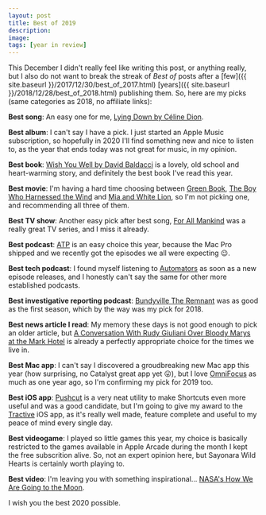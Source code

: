 ```yaml
---
layout: post
title: Best of 2019
description:
image:
tags: [year in review]
---
```

This December I didn't really feel like writing this post, or anything really, but I also do not want to break the streak of *Best of* posts after a [few]({{ site.baseurl }}/2017/12/30/best_of_2017.html) [years]({{ site.baseurl }}/2018/12/28/best_of_2018.html) publishing them. So, here are my picks (same categories as 2018, no affiliate links):

**Best song**: An easy one for me, [Lying Down by Céline Dion](https://music.apple.com/it/album/lying-down/1479480850?i=1479480854).

**Best album**: I can't say I have a pick. I just started an Apple Music subscription, so hopefully in 2020 I'll find something new and nice to listen to, as the year that ends today was not great for music, in my opinion.

**Best book**: [Wish You Well by David Baldacci](https://books.apple.com/it/book/wish-you-well/id787565354) is a lovely, old school and heart-warming story, and definitely the best book I've read this year.

**Best movie**: I'm having a hard time choosing between [Green Book](https://www.imdb.com/title/tt6966692/?ref_=rt_li_tt), [The Boy Who Harnessed the Wind](https://www.imdb.com/title/tt7533152/?ref_=rt_li_tt) and [Mia and White Lion](https://www.imdb.com/title/tt4844148/?ref_=rt_li_tt), so I'm not picking one, and recommending all three of them.

**Best TV show**: Another easy pick after best song, [For All Mankind](https://www.imdb.com/title/tt7772588/?ref_=fn_al_tt_1) was a really great TV series, and I miss it already.

**Best podcast**: [ATP](https://atp.fm) is an easy choice this year, because the Mac Pro shipped and we recently got the episodes we all were expecting 😉.

**Best tech podcast**: I found myself listening to [Automators](https://www.relay.fm/automators) as soon as a new episode releases, and I honestly can't say the same for other more established podcasts.

**Best investigative reporting podcast**: [Bundyville The Remnant](https://www.opb.org/news/article/bundyville-occupation-podcast/) was as good as the first season, which by the way was my pick for 2018.

**Best news article I read**: My memory these days is not good enough to pick an older article, but [A Conversation With Rudy Giuliani Over Bloody Marys at the Mark Hotel](http://nymag.com/intelligencer/2019/12/a-conversation-with-rudy-giuliani-over-bloody-marys.html) is already a perfectly appropriate choice for the times we live in.

**Best Mac app**: I can't say I discovered a groudbreaking new Mac app this year (how surprising, no Catalyst great app yet 😛), but I love [OmniFocus](https://www.omnigroup.com/omnifocus/) as much as one year ago, so I'm confirming my pick for 2019 too.

**Best iOS app**: [Pushcut](https://www.pushcut.io) is a very neat utility to make Shortcuts even more useful and was a good candidate, but I'm going to give my award to the [Tractive](https://tractive.com) iOS app, as it's really well made, feature complete and useful to my peace of mind every single day.

**Best videogame**: I played so little games this year, my choice is basically restricted to the games available in Apple Arcade during the month I kept the free subscrition alive. So, not an expert opinion here, but Sayonara Wild Hearts is certainly worth playing to.

**Best video**: I'm leaving you with something inspirational... [NASA's How We Are Going to the Moon](https://youtu.be/_T8cn2J13-4).

I wish you the best 2020 possible.